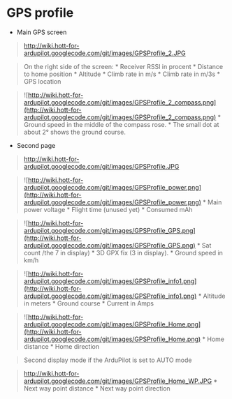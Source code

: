 # GPS profile #
  * Main GPS screen
> http://wiki.hott-for-ardupilot.googlecode.com/git/images/GPSProfile_2.JPG

> On the right side of the screen:
    * Receiver RSSI in procent
    * Distance to home position
    * Altitude
    * Climb rate in m/s
    * Climb rate in m/3s
    * GPS location

> ![http://wiki.hott-for-ardupilot.googlecode.com/git/images/GPSProfile_2_compass.png](http://wiki.hott-for-ardupilot.googlecode.com/git/images/GPSProfile_2_compass.png)
    * Ground speed in the middle of the compass rose.
    * The small dot at about 2° shows the ground course.

  * Second page
> http://wiki.hott-for-ardupilot.googlecode.com/git/images/GPSProfile.JPG

> ![http://wiki.hott-for-ardupilot.googlecode.com/git/images/GPSProfile_power.png](http://wiki.hott-for-ardupilot.googlecode.com/git/images/GPSProfile_power.png)
    * Main power voltage
    * Flight time (unused yet)
    * Consumed mAh

> ![http://wiki.hott-for-ardupilot.googlecode.com/git/images/GPSProfile_GPS.png](http://wiki.hott-for-ardupilot.googlecode.com/git/images/GPSProfile_GPS.png)
    * Sat count /the 7 in display)
    * 3D GPX fix (3 in display).
    * Ground speed in km/h


> ![http://wiki.hott-for-ardupilot.googlecode.com/git/images/GPSProfile_info1.png](http://wiki.hott-for-ardupilot.googlecode.com/git/images/GPSProfile_info1.png)
    * Altitude in meters
    * Ground course
    * Current in Amps


> ![http://wiki.hott-for-ardupilot.googlecode.com/git/images/GPSProfile_Home.png](http://wiki.hott-for-ardupilot.googlecode.com/git/images/GPSProfile_Home.png)
    * Home distance
    * Home direction

> Second display mode if the ArduPilot is set to AUTO mode

> http://wiki.hott-for-ardupilot.googlecode.com/git/images/GPSProfile_Home_WP.JPG
    * Next way point distance
    * Next way point direction